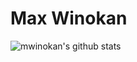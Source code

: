 # Max Winokan

![mwinokan's github stats](https://github-readme-stats.vercel.app/api?username=mwinokan&show_icons=true&theme=transparent&count_private=true)

